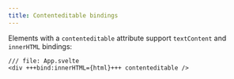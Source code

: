 ```yaml
---
title: Contenteditable bindings
---
```


Elements with a `contenteditable` attribute support `textContent` and `innerHTML` bindings:

```svelte
/// file: App.svelte
<div +++bind:innerHTML={html}+++ contenteditable />
```
